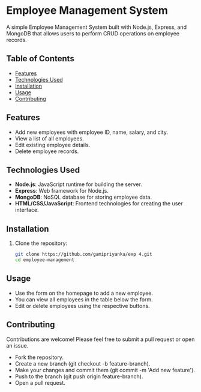 # Employee Management System

A simple Employee Management System built with Node.js, Express, and MongoDB that allows users to perform CRUD operations on employee records.

## Table of Contents
- [Features](#features)
- [Technologies Used](#technologies-used)
- [Installation](#installation)
- [Usage](#usage)
- [Contributing](#contributing)

## Features
- Add new employees with employee ID, name, salary, and city.
- View a list of all employees.
- Edit existing employee details.
- Delete employee records.

## Technologies Used
- **Node.js**: JavaScript runtime for building the server.
- **Express**: Web framework for Node.js.
- **MongoDB**: NoSQL database for storing employee data.
- **HTML/CSS/JavaScript**: Frontend technologies for creating the user interface.

## Installation

1. Clone the repository:
   ```bash
   git clone https://github.com/gamipriyanka/exp 4.git
   cd employee-management
## Usage
- Use the form on the homepage to add a new employee.
- You can view all employees in the table below the form.
- Edit or delete employees using the respective buttons.

## Contributing
Contributions are welcome! Please feel free to submit a pull request or open an issue.
- Fork the repository.
- Create a new branch (git checkout -b feature-branch).
- Make your changes and commit them (git commit -m 'Add new feature').
- Push to the branch (git push origin feature-branch).
- Open a pull request.
